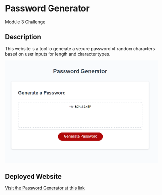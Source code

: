 # Password Generator

Module 3 Challenge

## Description

This website is a tool to generate a secure password of random characters based on user inputs for length and character types.

![A screenshot of the website](./Assets/Images/Screenshot%20of%20Password%20Generator%20Website.png)

## Deployed Website

[Visit the Password Generator at this link](https://jmcconna.github.io/module-3-challenge/) 

